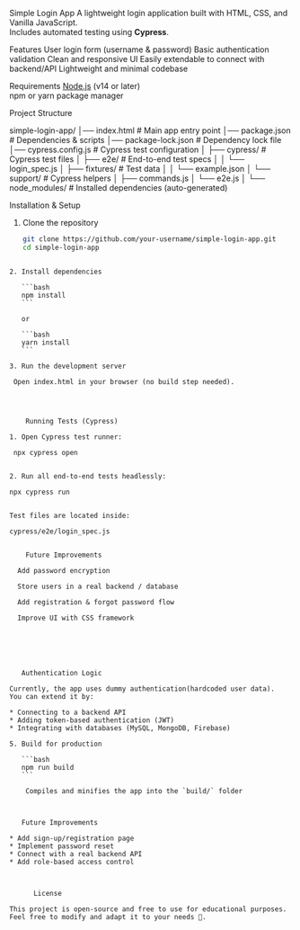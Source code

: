  Simple Login App
 A lightweight login application built with HTML, CSS, and Vanilla JavaScript.  
Includes automated testing using **Cypress**.


 Features
  User login form (username & password)
  Basic authentication validation
  Clean and responsive UI
  Easily extendable to connect with backend/API
  Lightweight and minimal codebase


 Requirements
  [Node.js](https://nodejs.org/) (v14 or later)  
   npm or yarn package manager



 Project Structure

simple-login-app/
│── index.html # Main app entry point
│── package.json # Dependencies & scripts
│── package-lock.json # Dependency lock file
│── cypress.config.js # Cypress test configuration
│
├── cypress/ # Cypress test files
│ ├── e2e/ # End-to-end test specs
│ │ └── login_spec.js
│ ├── fixtures/ # Test data
│ │ └── example.json
│ └── support/ # Cypress helpers
│ ├── commands.js
│ └── e2e.js
│
└── node_modules/ # Installed dependencies (auto-generated)




 Installation & Setup

1. Clone the repository
   ```bash
   git clone https://github.com/your-username/simple-login-app.git
   cd simple-login-app
````

2. Install dependencies

   ```bash
   npm install
   ```

   or

   ```bash
   yarn install
   ```

3. Run the development server

 Open index.html in your browser (no build step needed).




    Running Tests (Cypress)

1. Open Cypress test runner:

 npx cypress open


2. Run all end-to-end tests headlessly:

npx cypress run


Test files are located inside:

cypress/e2e/login_spec.js


    Future Improvements

  Add password encryption

  Store users in a real backend / database

  Add registration & forgot password flow

  Improve UI with CSS framework






   Authentication Logic

Currently, the app uses dummy authentication(hardcoded user data).
You can extend it by:

* Connecting to a backend API
* Adding token-based authentication (JWT)
* Integrating with databases (MySQL, MongoDB, Firebase)

5. Build for production

   ```bash
   npm run build
   ```

    Compiles and minifies the app into the `build/` folder



   Future Improvements

* Add sign-up/registration page
* Implement password reset
* Connect with a real backend API
* Add role-based access control



      License

This project is open-source and free to use for educational purposes.
Feel free to modify and adapt it to your needs 🥰.


